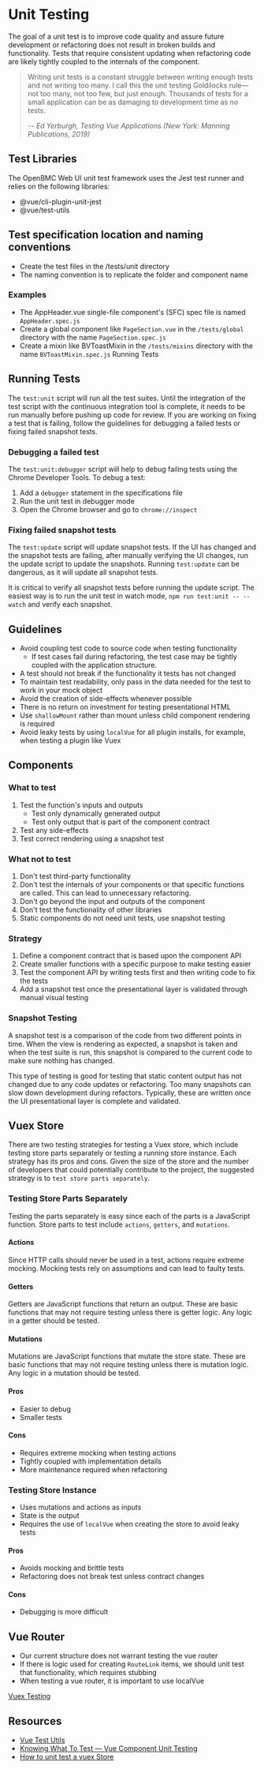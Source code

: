 # Unit Testing

 The goal of a unit test is to improve code quality and assure future
 development or refactoring does not result in broken builds and functionality.
 Tests that require consistent updating when refactoring code are likely tightly
 coupled to the internals of the component.

 > Writing unit tests is a constant struggle between writing enough tests and
 > not writing too many. I call this the unit testing Goldilocks rule—not too
 > many, not too few, but just enough. Thousands of tests for a small
 > application can be as damaging to development time as no tests.
 >
 > -- <cite>Ed Yerburgh, Testing Vue Applications (New York: Manning
 > Publications, 2019)</cite>

## Test Libraries
The OpenBMC Web UI unit test framework uses the Jest test runner and relies on
the following libraries:

- @vue/cli-plugin-unit-jest
- @vue/test-utils

## Test specification location and naming conventions
- Create the test files in the /tests/unit directory
- The naming convention is to replicate the folder and component name

### Examples
- The AppHeader.vue single-file component's (SFC) spec file is named
  `AppHeader.spec.js`
- Create a global component like `PageSection.vue` in the `/tests/global`
  directory with the name `PageSection.spec.js`
- Create a mixin like BVToastMixin  in the `/tests/mixins` directory with the
  name `BVToastMixin.spec.js` Running Tests

 ## Running Tests

The `test:unit` script will run all the test suites. Until the integration of
the test script with the continuous integration tool is complete, it needs to be
run manually before pushing up code for review. If you are working on fixing a
test that is failing, follow the guidelines for debugging a failed tests or
fixing failed snapshot tests.


### Debugging a failed test
The `test:unit:debugger` script will help to debug failing tests using the
Chrome Developer Tools. To debug a test:

1. Add a `debugger` statement in the specifications file
1. Run the unit test in debugger mode
1. Open the Chrome browser and go to `chrome://inspect`

### Fixing failed snapshot tests
The `test:update` script will update snapshot tests. If the UI has changed and
the snapshot tests are failing, after manually verifying the UI changes, run the
update script to update the snapshots. Running `test:update` can be dangerous,
as it will update all snapshot tests.

It is critical to verify all snapshot tests before running the update script.
The easiest way is to run the unit test in watch mode, `npm run test:unit --
--watch` and verify each snapshot.

## Guidelines
- Avoid coupling test code to source code when testing functionality
    - If test cases fail during refactoring, the test case may be tightly
      coupled with the application structure.
- A test should not break if the functionality it tests has not changed
- To maintain test readability, only pass in the data needed for the test to
  work in your mock object
- Avoid the creation of side-effects whenever possible
- There is no return on investment for testing presentational HTML
- Use `shallowMount` rather than mount unless child component rendering is
  required
- Avoid leaky tests by using `localVue` for all plugin installs, for example,
  when testing a plugin like Vuex

## Components

### What to test
1. Test the function's inputs and outputs
    - Test only dynamically generated output
    - Test only output that is part of the component contract
1. Test any side-effects
1. Test correct rendering using a snapshot test

### What not to test
1. Don't test third-party functionality
1. Don't test the internals of your components or that specific functions are
   called. This can lead to unnecessary refactoring.
1. Don't go beyond the input and outputs of the component
1. Don't test the functionality of other libraries
1. Static components do not need unit tests, use snapshot testing

### Strategy
1. Define a component contract that is based upon the component API
1. Create smaller functions with a specific purpose to make testing easier
1. Test the component API by writing tests first and then writing code to fix
   the tests
1. Add a snapshot test once the presentational layer is validated through manual
   visual testing

### Snapshot Testing
A snapshot test is a comparison of the code from two different points in time.
When the view is rendering as expected, a snapshot is taken and when the test
suite is run, this snapshot is compared to the current code to make sure nothing
has changed.

This type of testing is good for testing that static content output has not
changed due to any code updates or refactoring. Too many snapshots can slow down
development during refactors. Typically, these are written once the UI
presentational layer is complete and validated.

## Vuex Store

There are two testing strategies for testing a Vuex store, which include testing
store parts separately or testing a running store instance. Each strategy has
its pros and cons. Given the size of the store and the number of developers that
could potentially contribute to the project, the suggested strategy is to `test
store parts separately`.

### Testing Store Parts Separately
Testing the parts separately is easy since each of the parts is a JavaScript
function. Store parts to test include `actions`, `getters`, and `mutations`.

#### Actions
Since HTTP calls should never be used in a test, actions require extreme
mocking. Mocking tests rely on assumptions and can lead to faulty tests.

#### Getters
Getters are JavaScript functions that return an output. These are basic
functions that may not require testing unless there is getter logic. Any logic
in a getter should be tested.

#### Mutations
Mutations are JavaScript functions that mutate the store state. These are basic
functions that may not require testing unless there is mutation logic. Any logic
in a mutation should be tested.

#### Pros
- Easier to debug
- Smaller tests

#### Cons
- Requires extreme mocking when testing actions
- Tightly coupled with implementation details
- More maintenance required when refactoring

### Testing Store Instance
- Uses mutations and actions as inputs
- State is the output
- Requires the use of `localVue` when creating the store to avoid leaky tests

#### Pros
- Avoids mocking and brittle tests
- Refactoring does not break test unless contract changes

#### Cons
- Debugging is more difficult

## Vue Router
- Our current structure does not warrant testing the vue router
- If there is logic used for creating `RouteLink` items, we should unit test
  that functionality, which requires stubbing
- When testing a vue router, it is important to use localVue


[Vuex Testing](https://vuex.vuejs.org/guide/testing.html)

## Resources
- [Vue Test Utils](https://vue-test-utils.vuejs.org/)
- [Knowing What To Test — Vue Component Unit
  Testing](https://vuejsdevelopers.com/2019/08/26/vue-what-to-unit-test-components/)
- [How to unit test a vuex
  Store](https://www.dev-tips-and-tricks.com/how-to-unit-test-a-vuex-store)